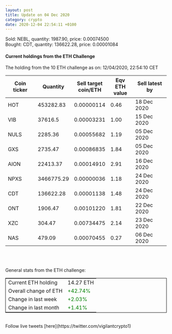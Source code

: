 ```yaml
---
layout: post
title: Update on 04 Dec 2020
category: crypto
date: 2020-12-04 22:54:11 +0100
---
```

<!-- Global site tag (gtag.js) - Google Analytics -->
<script async src="https://www.googletagmanager.com/gtag/js?id=UA-103831149-5"></script>
<script>
  window.dataLayer = window.dataLayer || [];
  function gtag(){dataLayer.push(arguments);}
  gtag('js', new Date());

  gtag('config', 'UA-103831149-5');
</script>
Sold: NEBL, quantity:      1987.90, price:   0.00074500<br>Bought: CDT, quantity:    136622.28, price:   0.00001084<br>

#### Current holdings from the ETH Challenge

The holding from the 10 ETH challenge as on: 12/04/2020, 22:54:10 CET

|Coin ticker|Quantity|Sell target<br>coin/ETH|Eqv ETH<br>value|Sell latest by|
|-----------|--------|-----------|-----------|--------------|
HOT|453282.83|  0.00000114|0.46|18 Dec 2020|
VIB|37616.5|  0.00003231|1.00|15 Dec 2020|
NULS|2285.36|  0.00055682|1.19|05 Dec 2020|
GXS|2735.47|  0.00086835|1.84|05 Dec 2020|
AION|22413.37|  0.00014910|2.91|16 Dec 2020|
NPXS|3466775.29|  0.00000036|1.18|24 Dec 2020|
CDT|136622.28|  0.00001138|1.48|24 Dec 2020|
ONT|1906.47|  0.00101220|1.81|22 Dec 2020|
XZC|304.47|  0.00734475|2.14|23 Dec 2020|
NAS|479.09|  0.00070455|0.27|06 Dec 2020|

<br>
<br>
<br>
General stats from the ETH challenge:

<table style="border:1px solid black;margin-left:auto;margin-right:auto;">
	<tbody>
	<tr>
		<td>Current ETH holding</td>
		<td>     14.27 ETH</td>
	</tr>
	<tr>
		<td>Overall change of ETH</td>
		<td><font color="green">+42.74%</font></td>
	</tr>
	<tr>
		<td>Change in last week</td>
		<td><font color="green">+2.03%</font></td>
	</tr>
	<tr>
		<td>Change in last month</td>
		<td><font color="green">+1.41%</font></td>
	</tr>
	</tbody>
</table>

<br>
Follow live tweets [here](https://twitter.com/vigilantcrypto1)
<br>
<br>